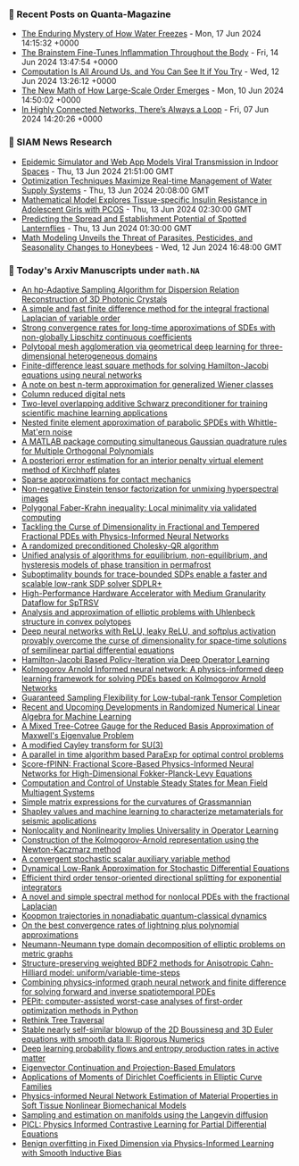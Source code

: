 ### 📝 Recent Posts on Quanta-Magazine
<!-- quanta starts -->
* <a href="https://www.quantamagazine.org/the-enduring-mystery-of-how-water-freezes-20240617/">The Enduring Mystery of How Water Freezes</a> - Mon, 17 Jun 2024 14:15:32 +0000
* <a href="https://www.quantamagazine.org/the-brainstem-fine-tunes-inflammation-throughout-the-body-20240614/">The Brainstem Fine-Tunes Inflammation Throughout the Body</a> - Fri, 14 Jun 2024 13:47:54 +0000
* <a href="https://www.quantamagazine.org/computation-is-all-around-us-and-you-can-see-it-if-you-try-20240612/">Computation Is All Around Us, and You Can See It if You Try</a> - Wed, 12 Jun 2024 13:26:12 +0000
* <a href="https://www.quantamagazine.org/the-new-math-of-how-large-scale-order-emerges-20240610/">The New Math of How Large-Scale Order Emerges</a> - Mon, 10 Jun 2024 14:50:02 +0000
* <a href="https://www.quantamagazine.org/in-highly-connected-networks-theres-always-a-loop-20240607/">In Highly Connected Networks, There’s Always a Loop</a> - Fri, 07 Jun 2024 14:20:26 +0000
<!-- quanta ends -->

### 📝 SIAM News Research
<!-- siam-news starts -->
* <a href="https://sinews.siam.org/Details-Page/epidemic-simulator-and-web-app-models-viral-transmission-in-indoor-spaces">Epidemic Simulator and Web App Models Viral Transmission in Indoor Spaces</a> - Thu, 13 Jun 2024 21:51:00 GMT
* <a href="https://sinews.siam.org/Details-Page/optimization-techniques-maximize-real-time-management-of-water-supply-systems">Optimization Techniques Maximize Real-time Management of Water Supply Systems</a> - Thu, 13 Jun 2024 20:08:00 GMT
* <a href="https://sinews.siam.org/Details-Page/mathematical-model-explores-tissue-specific-insulin-resistance-in-adolescent-girls-with-pcos">Mathematical Model Explores Tissue-specific Insulin Resistance in Adolescent Girls with PCOS</a> - Thu, 13 Jun 2024 02:30:00 GMT
* <a href="https://sinews.siam.org/Details-Page/predicting-the-spread-and-establishment-potential-of-spotted-lanternflies">Predicting the Spread and Establishment Potential of Spotted Lanternflies</a> - Thu, 13 Jun 2024 01:30:00 GMT
* <a href="https://sinews.siam.org/Details-Page/math-modeling-unveils-the-threat-of-parasites-pesticides-and-seasonality-changes-to-honeybees">Math Modeling Unveils the Threat of Parasites, Pesticides, and Seasonality Changes to Honeybees</a> - Wed, 12 Jun 2024 16:48:00 GMT
<!-- siam-news ends -->

### 📝 Today's Arxiv Manuscripts under ``math.NA``
<!-- arxiv-math-na starts -->
* <a href="https://arxiv.org/abs/2406.10523">An hp-Adaptive Sampling Algorithm for Dispersion Relation Reconstruction of 3D Photonic Crystals</a>
* <a href="https://arxiv.org/abs/2406.10524">A simple and fast finite difference method for the integral fractional Laplacian of variable order</a>
* <a href="https://arxiv.org/abs/2406.10582">Strong convergence rates for long-time approximations of SDEs with non-globally Lipschitz continuous coefficients</a>
* <a href="https://arxiv.org/abs/2406.10587">Polytopal mesh agglomeration via geometrical deep learning for three-dimensional heterogeneous domains</a>
* <a href="https://arxiv.org/abs/2406.10758">Finite-difference least square methods for solving Hamilton-Jacobi equations using neural networks</a>
* <a href="https://arxiv.org/abs/2406.10761">A note on best n-term approximation for generalized Wiener classes</a>
* <a href="https://arxiv.org/abs/2406.10850">Column reduced digital nets</a>
* <a href="https://arxiv.org/abs/2406.10997">Two-level overlapping additive Schwarz preconditioner for training scientific machine learning applications</a>
* <a href="https://arxiv.org/abs/2406.11041">Nested finite element approximation of parabolic SPDEs with Whittle-Mat'ern noise</a>
* <a href="https://arxiv.org/abs/2406.11269">A MATLAB package computing simultaneous Gaussian quadrature rules for Multiple Orthogonal Polynomials</a>
* <a href="https://arxiv.org/abs/2406.11411">A posteriori error estimation for an interior penalty virtual element method of Kirchhoff plates</a>
* <a href="https://arxiv.org/abs/2406.11461">Sparse approximations for contact mechanics</a>
* <a href="https://arxiv.org/abs/2406.11471">Non-negative Einstein tensor factorization for unmixing hyperspectral images</a>
* <a href="https://arxiv.org/abs/2406.11575">Polygonal Faber-Krahn inequality: Local minimality via validated computing</a>
* <a href="https://arxiv.org/abs/2406.11708">Tackling the Curse of Dimensionality in Fractional and Tempered Fractional PDEs with Physics-Informed Neural Networks</a>
* <a href="https://arxiv.org/abs/2406.11751">A randomized preconditioned Cholesky-QR algorithm</a>
* <a href="https://arxiv.org/abs/2406.11812">Unified analysis of algorithms for equilibrium, non-equilibrium, and hysteresis models of phase transition in permafrost</a>
* <a href="https://arxiv.org/abs/2406.10407">Suboptimality bounds for trace-bounded SDPs enable a faster and scalable low-rank SDP solver SDPLR+</a>
* <a href="https://arxiv.org/abs/2406.10511">High-Performance Hardware Accelerator with Medium Granularity Dataflow for SpTRSV</a>
* <a href="https://arxiv.org/abs/2406.10762">Analysis and approximation of elliptic problems with Uhlenbeck structure in convex polytopes</a>
* <a href="https://arxiv.org/abs/2406.10876">Deep neural networks with ReLU, leaky ReLU, and softplus activation provably overcome the curse of dimensionality for space-time solutions of semilinear partial differential equations</a>
* <a href="https://arxiv.org/abs/2406.10920">Hamilton-Jacobi Based Policy-Iteration via Deep Operator Learning</a>
* <a href="https://arxiv.org/abs/2406.11045">Kolmogorov Arnold Informed neural network: A physics-informed deep learning framework for solving PDEs based on Kolmogorov Arnold Networks</a>
* <a href="https://arxiv.org/abs/2406.11092">Guaranteed Sampling Flexibility for Low-tubal-rank Tensor Completion</a>
* <a href="https://arxiv.org/abs/2406.11151">Recent and Upcoming Developments in Randomized Numerical Linear Algebra for Machine Learning</a>
* <a href="https://arxiv.org/abs/2406.11276">A Mixed Tree-Cotree Gauge for the Reduced Basis Approximation of Maxwell's Eigenvalue Problem</a>
* <a href="https://arxiv.org/abs/2406.11337">A modified Cayley transform for SU(3)</a>
* <a href="https://arxiv.org/abs/2406.11478">A parallel in time algorithm based ParaExp for optimal control problems</a>
* <a href="https://arxiv.org/abs/2406.11676">Score-fPINN: Fractional Score-Based Physics-Informed Neural Networks for High-Dimensional Fokker-Planck-Levy Equations</a>
* <a href="https://arxiv.org/abs/2406.11725">Computation and Control of Unstable Steady States for Mean Field Multiagent Systems</a>
* <a href="https://arxiv.org/abs/2406.11821">Simple matrix expressions for the curvatures of Grassmannian</a>
* <a href="https://arxiv.org/abs/2108.00493">Shapley values and machine learning to characterize metamaterials for seismic applications</a>
* <a href="https://arxiv.org/abs/2304.13221">Nonlocality and Nonlinearity Implies Universality in Operator Learning</a>
* <a href="https://arxiv.org/abs/2305.08194">Construction of the Kolmogorov-Arnold representation using the Newton-Kaczmarz method</a>
* <a href="https://arxiv.org/abs/2308.07060">A convergent stochastic scalar auxiliary variable method</a>
* <a href="https://arxiv.org/abs/2308.11581">Dynamical Low-Rank Approximation for Stochastic Differential Equations</a>
* <a href="https://arxiv.org/abs/2310.07551">Efficient third order tensor-oriented directional splitting for exponential integrators</a>
* <a href="https://arxiv.org/abs/2311.07814">A novel and simple spectral method for nonlocal PDEs with the fractional Laplacian</a>
* <a href="https://arxiv.org/abs/2312.13878">Koopmon trajectories in nonadiabatic quantum-classical dynamics</a>
* <a href="https://arxiv.org/abs/2312.16116">On the best convergence rates of lightning plus polynomial approximations</a>
* <a href="https://arxiv.org/abs/2402.05707">Neumann-Neumann type domain decomposition of elliptic problems on metric graphs</a>
* <a href="https://arxiv.org/abs/2404.13259">Structure-preserving weighted BDF2 methods for Anisotropic Cahn-Hilliard model: uniform/variable-time-steps</a>
* <a href="https://arxiv.org/abs/2405.20000">Combining physics-informed graph neural network and finite difference for solving forward and inverse spatiotemporal PDEs</a>
* <a href="https://arxiv.org/abs/2201.04040">PEPit: computer-assisted worst-case analyses of first-order optimization methods in Python</a>
* <a href="https://arxiv.org/abs/2209.04825">Rethink Tree Traversal</a>
* <a href="https://arxiv.org/abs/2305.05660">Stable nearly self-similar blowup of the 2D Boussinesq and 3D Euler equations with smooth data II: Rigorous Numerics</a>
* <a href="https://arxiv.org/abs/2309.12991">Deep learning probability flows and entropy production rates in active matter</a>
* <a href="https://arxiv.org/abs/2310.19419">Eigenvector Continuation and Projection-Based Emulators</a>
* <a href="https://arxiv.org/abs/2311.17215">Applications of Moments of Dirichlet Coefficients in Elliptic Curve Families</a>
* <a href="https://arxiv.org/abs/2312.09787">Physics-informed Neural Network Estimation of Material Properties in Soft Tissue Nonlinear Biomechanical Models</a>
* <a href="https://arxiv.org/abs/2312.14882">Sampling and estimation on manifolds using the Langevin diffusion</a>
* <a href="https://arxiv.org/abs/2401.16327">PICL: Physics Informed Contrastive Learning for Partial Differential Equations</a>
* <a href="https://arxiv.org/abs/2406.09194">Benign overfitting in Fixed Dimension via Physics-Informed Learning with Smooth Inductive Bias</a>
<!-- arxiv-math-na ends -->
